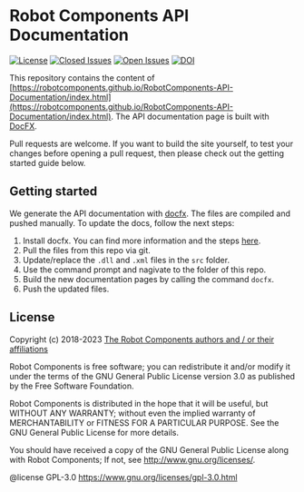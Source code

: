 # Robot Components API Documentation

[![License](https://img.shields.io/github/license/RobotComponents/RobotComponents-API-Documentation)]()
[![Closed Issues](https://img.shields.io/github/issues-raw/RobotComponents/RobotComponents-API-Documentation)]()
[![Open Issues](https://img.shields.io/github/issues-closed-raw/RobotComponents/RobotComponents-API-Documentation)]()
<a href="https://doi.org/10.5281/zenodo.5773814"><img src="https://zenodo.org/badge/DOI/10.5281/zenodo.5773814.svg" alt="DOI"></a>

This repository contains the content of [https://robotcomponents.github.io/RobotComponents-API-Documentation/index.html](https://robotcomponents.github.io/RobotComponents-API-Documentation/index.html). The API documentation page is built with [DocFX](https://dotnet.github.io/docfx/). 

Pull requests are welcome. If you want to build the site yourself, to test your changes before opening a pull request, then please check out the getting started guide below. 

## Getting started

We generate the API documentation with [docfx](https://dotnet.github.io/docfx/). The files are compiled and pushed manually. To update the docs, follow the next steps: 

1) Install docfx. You can find more information and the steps [here](https://dotnet.github.io/docfx/tutorial/walkthrough/walkthrough_create_a_docfx_project.html).
2) Pull the files from this repo via git. 
3) Update/replace the `.dll` and `.xml` files in the `src` folder. 
4) Use the command prompt and nagivate to the folder of this repo.
5) Build the new documentation pages by calling the command `docfx`. 
6) Push the updated files. 

## License
Copyright (c) 2018-2023 [The Robot Components authors and / or their affiliations](https://github.com/RobotComponents/RobotComponents/blob/master/AUTHORS.md)

Robot Components is free software; you can redistribute it and/or modify it under the terms of the GNU General Public License version 3.0 as published by the Free Software Foundation. 

Robot Components is distributed in the hope that it will be useful, but WITHOUT ANY WARRANTY; without even the implied warranty of MERCHANTABILITY or FITNESS FOR A PARTICULAR PURPOSE. See the GNU General Public License for more details.

You should have received a copy of the GNU General Public License along with Robot Components; If not, see <http://www.gnu.org/licenses/>.

@license GPL-3.0 <https://www.gnu.org/licenses/gpl-3.0.html>
